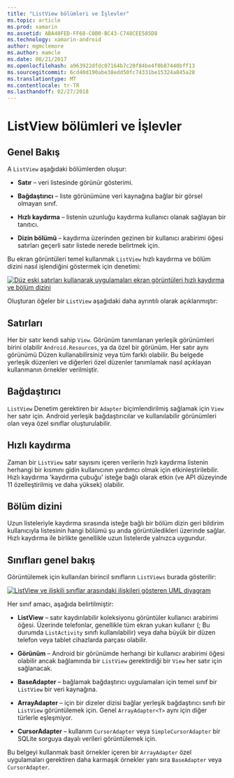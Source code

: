 ```yaml
---
title: "ListView bölümleri ve İşlevler"
ms.topic: article
ms.prod: xamarin
ms.assetid: ABA40FED-FF68-C0B0-BC43-C748CEE585D8
ms.technology: xamarin-android
author: mgmclemore
ms.author: mamcle
ms.date: 08/21/2017
ms.openlocfilehash: a963922dfdc07164b7c20f84be4f0b87440bff13
ms.sourcegitcommit: 6cd40d190abe38edd50fc74331be15324a845a28
ms.translationtype: MT
ms.contentlocale: tr-TR
ms.lasthandoff: 02/27/2018
---
```

# <a name="listview-parts-and-functionality"></a>ListView bölümleri ve İşlevler

<a name="overview" />

## <a name="overview"></a>Genel Bakış

A `ListView` aşağıdaki bölümlerden oluşur:

- **Satır** &ndash; veri listesinde görünür gösterimi.

- **Bağdaştırıcı** &ndash; liste görünümüne veri kaynağına bağlar bir görsel olmayan sınıf.

- **Hızlı kaydırma** &ndash; listenin uzunluğu kaydırma kullanıcı olanak sağlayan bir tanıtıcı.

- **Dizin bölümü** &ndash; kaydırma üzerinden gezinen bir kullanıcı arabirimi öğesi satırları geçerli satır listede nerede belirtmek için.

Bu ekran görüntüleri temel kullanmak `ListView` hızlı kaydırma ve bölüm dizini nasıl işlendiğini göstermek için denetimi:

[![Düz eski satırları kullanarak uygulamaları ekran görüntüleri hızlı kaydırma ve bölüm dizini](parts-and-functionality-images/listviewparts.png)](parts-and-functionality-images/listviewparts.png)

Oluşturan öğeler bir `ListView` aşağıdaki daha ayrıntılı olarak açıklanmıştır:

<a name="Rows" />

## <a name="rows"></a>Satırları

Her bir satır kendi sahip `View`. Görünüm tanımlanan yerleşik görünümleri birini olabilir `Android.Resources`, ya da özel bir görünüm. Her satır aynı görünümü Düzen kullanabilirsiniz veya tüm farklı olabilir. Bu belgede yerleşik düzenleri ve diğerleri özel düzenler tanımlamak nasıl açıklayan kullanmanın örnekler verilmiştir.

<a name="Adapter" />

## <a name="adapter"></a>Bağdaştırıcı

`ListView` Denetim gerektiren bir `Adapter` biçimlendirilmiş sağlamak için `View` her satır için. Android yerleşik bağdaştırıcılar ve kullanılabilir görünümleri olan veya özel sınıflar oluşturulabilir.

<a name="Fast_Scrolling" />

## <a name="fast-scrolling"></a>Hızlı kaydırma

Zaman bir `ListView` satır sayısını içeren verilerin hızlı kaydırma listenin herhangi bir kısmını gidin kullanıcının yardımcı olmak için etkinleştirilebilir. Hızlı kaydırma 'kaydırma çubuğu' isteğe bağlı olarak etkin (ve API düzeyinde 11 özelleştirilmiş ve daha yüksek) olabilir.

<a name="Section_Index" />

## <a name="section-index"></a>Bölüm dizini

Uzun listeleriyle kaydırma sırasında isteğe bağlı bir bölüm dizin geri bildirim kullanıcıyla listesinin hangi bölümü şu anda görüntüledikleri üzerinde sağlar. Hızlı kaydırma ile birlikte genellikle uzun listelerde yalnızca uygundur.

<a name="Classes_Overview" />

## <a name="classes-overview"></a>Sınıfları genel bakış

Görüntülemek için kullanılan birincil sınıfların `ListViews` burada gösterilir:

[![ListView ve ilişkili sınıflar arasındaki ilişkileri gösteren UML diyagram](parts-and-functionality-images/image2.png)](parts-and-functionality-images/image2.png)

Her sınıf amacı, aşağıda belirtilmiştir:

- **ListView** &ndash; satır kaydırılabilir koleksiyonu görüntüler kullanıcı arabirimi öğesi. Üzerinde telefonlar, genellikle tüm ekran yukarı kullanır (; Bu durumda `ListActivity` sınıfı kullanılabilir) veya daha büyük bir düzen telefon veya tablet cihazlarda parçası olabilir.

- **Görünüm** &ndash; Android bir görünümde herhangi bir kullanıcı arabirimi öğesi olabilir ancak bağlamında bir `ListView` gerektirdiği bir `View` her satır için sağlanacak.

- **BaseAdapter** &ndash; bağlamak bağdaştırıcı uygulamaları için temel sınıf bir `ListView` bir veri kaynağına.

- **ArrayAdapter** &ndash; için bir dizeler dizisi bağlar yerleşik bağdaştırıcı sınıfı bir `ListView` görüntülemek için. Genel `ArrayAdapter<T>` aynı için diğer türlerle eşleşmiyor.

- **CursorAdapter** &ndash; kullanım `CursorAdapter` veya `SimpleCursorAdapter` bir SQLite sorguya dayalı verileri görüntülemek için.

Bu belgeyi kullanmak basit örnekler içeren bir `ArrayAdapter` özel uygulamaları gerektiren daha karmaşık örnekler yanı sıra `BaseAdapter` veya `CursorAdapter`.

